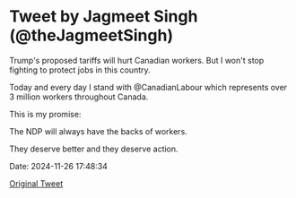 # Tweet by Jagmeet Singh (@theJagmeetSingh)

Trump's proposed tariffs will hurt Canadian workers. But I won't stop fighting to protect jobs in this country.

Today and every day I stand with @CanadianLabour which represents over 3 million workers throughout Canada.

This is my promise: 

The NDP will always have the backs of workers.

They deserve better and they deserve action.

Date: 2024-11-26 17:48:34

[Original Tweet](https://x.com/theJagmeetSingh/status/1861467096833507836)
